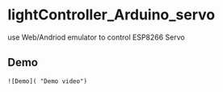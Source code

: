 # lightController_Arduino_servo
use Web/Andriod emulator to control ESP8266 Servo

## Demo
	![Demo]( "Demo video")

